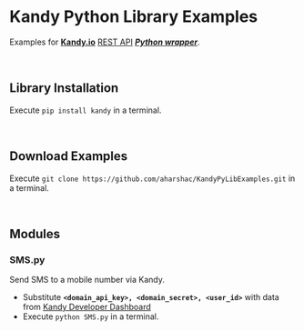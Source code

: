 # **Kandy** Python Library Examples

Examples for **[Kandy.io](https://www.kandy.io/)** [REST API](https://developer.kandy.io/docs/rest-api) ***[Python wrapper](https://pypi.python.org/pypi/Kandy/)***.

&nbsp;

## Library Installation
Execute `pip install kandy` in a terminal.

&nbsp;

## Download Examples
Execute `git clone https://github.com/aharshac/KandyPyLibExamples.git` in a terminal.

&nbsp;

## Modules
### SMS.py
Send SMS to a mobile number via Kandy.
* Substitute **`<domain_api_key>, <domain_secret>, <user_id>`** with data from [Kandy Developer Dashboard](https://developer.kandy.io/)
* Execute `python SMS.py` in a terminal.
